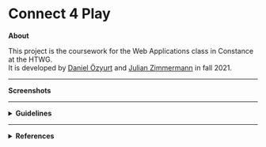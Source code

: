 # Connect 4 Play

**About**

This project is the coursework for the Web Applications class in Constance at the HTWG.  
It is developed by [Daniel Özyurt](https://github.com/dan8510) and [Julian Zimmermann](https://github.com/JeSuisUneLicorne) in fall 2021.

---

**Screenshots**


<!--TODO: add a couple of screenshots-->

---

<details>
  <summary> <b>Guidelines</b> </summary>
    <ul>
        <li><a href="http://www.plainenglish.co.uk/how-to-write-in-plain-english.html" target="_blank">How to write in plain English</a>  
        <li><a href="https://github.com/RomuloOliveira/commit-messages-guide" target="_blank">Commit messages guide</a>  
        <li><a href="https://github.com/databricks/scala-style-guide" target="_blank">Databricks Scala Guide</a>  
        <li><a href="https://google.github.io/styleguide/htmlcssguide.html" target="_blank">Google's HTML/CSS Style Guide</a>  
        <li><a href="https://github.com/airbnb/javascript" target="_blank">Airbnb JavaScript Style Guide</a>  
    </ul>
</details>

---
<details>
  <summary> <b>References</b> </summary>
    <ul>
        <li> <a href="https://www.scala-sbt.org/1.x/docs/index.html" target="_blank">sbt Reference Manual</a>  
        <li> <a href="https://learngitbranching.js.org/" target="_blank">Learn Git Branching</a>  
        <li> <a href="https://developer.mozilla.org/en-US/" target="_blank">MDN Web Docs</a>  
        <li> <a href="https://javascript.info/" target="_blank">The Modern JavaScript Tutorial</a>  
        <li> <a href="https://github.blog/2018-09-06-removing-jquery-from-github-frontend/" target="_blank">Removing jQuery from GitHub.com frontend (jQuery is obsolete)</a>  
    </ul>
</details>
